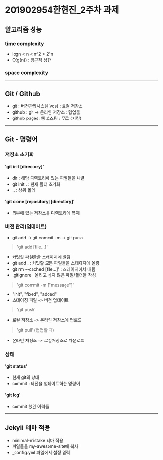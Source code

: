 # 201902954한현진_2주차 과제

## 알고리즘 성능
### time complexity
* logn < n < n^2 < 2^n
* O(g(n)) : 점근적 상한 
### space complexity

---
## Git / Github
* git : 버전관리시스템(vcs) : 로컬 저장소
* github : git -> 온라인 저장소 : 협업툴
* github pages: 웹 호스팅 : 무료 (지킬)

---
## Git - 명령어
### 저장소 초기화
#### 'git init [directory]'
* dir : 해당 디렉토리에 있는 파일들을 나열
* git init . : 현재 폴더 초기화
* .. : 상위 폴더
#### 'git clone [repository] [directory]'
* 외부에 있는 저장소를 디렉토리에 복제

### 버전 관리(업데이트)
* git add -> git commit -m -> git push
> 'git add [file...]'
* 커밋할 파일들을 스테이지에 올림
* git add . : 커밋할 모든 파일들을 스테이지에 올림
* git rm --cached [file...]' : 스테이지에서 내림
* .gitignore : 올리고 싶지 않은 파일/폴더들 작성
> 'git commit -m ["message"]'
* "init", "fixed", "added"
* 스테이징 파일 -> 버전 업데이트
> 'git push'
* 로컬 저장소 -> 온라인 저장소에 업로드
> 'git pull' (협업할 때)
* 온라인 저장소 -> 로컬저장소로 다운로드


### 상태
#### 'git status'
* 현재 git의 상태
* commit : 버전을 업데이트하는 명령어
#### 'git log'
* commit 했던 이력들

---
## Jekyll 테마 적용
* minimal-mistake 테마 적용
* 파일들을 my-awesome-site에 복사
* _config.yml 파일에서 설정 입력